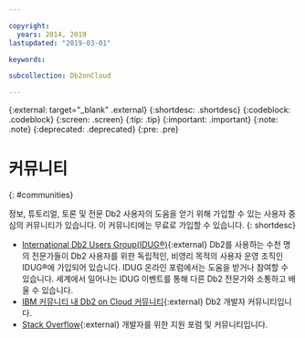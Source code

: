 ```yaml
---

copyright:
  years: 2014, 2019
lastupdated: "2019-03-01"

keywords: 

subcollection: Db2onCloud

---
```


<!-- Attribute definitions --> 
{:external: target="_blank" .external}
{:shortdesc: .shortdesc}
{:codeblock: .codeblock}
{:screen: .screen}
{:tip: .tip}
{:important: .important}
{:note: .note}
{:deprecated: .deprecated}
{:pre: .pre}

# 커뮤니티
{: #communities}

정보, 튜토리얼, 토론 및 전문 Db2 사용자의 도움을 얻기 위해 가입할 수 있는 사용자 중심의 커뮤니티가 있습니다. 이 커뮤니티에는 무료로 가입할 수 있습니다.
{: shortdesc}

* [International Db2 Users Group(IDUG®)](https://www.idug.org/){:external} Db2를 사용하는 수천 명의 전문가들이 Db2 사용자를 위한 독립적인, 비영리 목적의 사용자 운영 조직인 IDUG®에 가입되어 있습니다. IDUG 온라인 포럼에서는 도움을 받거나 참여할 수 있습니다. 세계에서 일어나는 IDUG 이벤트를 통해 다른 Db2 전문가와 소통하고 배울 수 있습니다.
* [IBM 커뮤니티 내 Db2 on Cloud 커뮤니티](https://community.ibm.com/community/user/hybriddatamanagement/communities/community-home?CommunityKey=ea909850-39ea-4ac4-9512-8e2eb37ea09a){:external} Db2 개발자 커뮤니티입니다.
* [Stack Overflow](https://stackoverflow.com/users/login?ssrc=anon_ask&returnurl=https%3a%2f%2fstackoverflow.com%2fquestions%2fask%3ftags%3ddashdb){:external} 개발자를 위한 지원 포럼 및 커뮤니티입니다.
